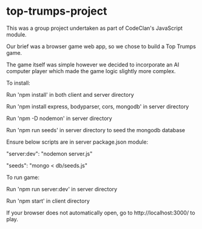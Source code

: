 # top-trumps-project



This was a group project undertaken as part of CodeClan's JavaScript module.

Our brief was a browser game web app, so we chose to build a Top Trumps game. 

The game itself was simple however we decided to incorporate an AI computer player which made the game logic slightly more complex. 



To install: 

Run 'npm install' in both client and server directory

Run 'npm install express, bodyparser, cors, mongodb' in server directory

Run 'npm -D nodemon' in server directory

Run 'npm run seeds' in server directory to seed the mongodb database



Ensure below scripts are in server package.json module:

"server:dev": "nodemon server.js"

"seeds": "mongo < db/seeds.js"



To run game: 

Run 'npm run server:dev' in server directory 

Run 'npm start' in client directory



If your browser does not automatically open, go to http://localhost:3000/ to play.
